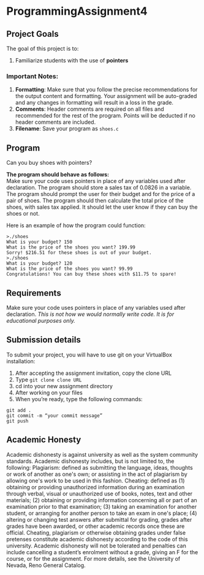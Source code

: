 # ProgrammingAssignment4

## Project Goals
The goal of this project is to:
1.	Familiarize students with the use of **pointers**
### Important Notes:
1.	**Formatting**: Make sure that you follow the precise recommendations for the output content and formatting. Your assignment will be auto-graded and any changes in formatting will result in a loss in the grade.
2.	**Comments**: Header comments are required on all files and recommended for the rest of the program. Points will be deducted if no header comments are included.
3.	**Filename**: Save your program as ```shoes.c```

## Program
Can you buy shoes with pointers?  

**The program should behave as follows:**  
Make sure your code uses pointers in place of any variables used after declaration. The program should store a sales tax of 0.0826 in a variable. The program should prompt the user for their budget and for the price of a pair of shoes. The program should then calculate the total price of the shoes, with sales tax applied. It should let the user know if they can buy the shoes or not. 

Here is an example of how the program could function:
```
>./shoes
What is your budget? 150
What is the price of the shoes you want? 199.99
Sorry! $216.51 for these shoes is out of your budget.
>./shoes
What is your budget? 120
What is the price of the shoes you want? 99.99
Congratulations! You can buy these shoes with $11.75 to spare!
```
## Requirements
Make sure your code uses pointers in place of any variables used after declaration. *This is not how we would normally write code. It is for educational purposes only.*    

## Submission details
To submit your project, you will have to use git on your VirtualBox installation:
1.	After accepting the assignment invitation, copy the clone URL
2.	Type 
```git clone clone URL```
3.	cd into your new assignment directory
4.	After working on your files
5.	When you’re ready, type the following commands: 
```
git add .
git commit -m “your commit message”
git push
```
## Academic Honesty
Academic dishonesty is against university as well as the system community standards. Academic dishonesty includes, but is not limited to, the following:
Plagiarism: defined as submitting the language, ideas, thoughts or work of another as one's own; or assisting in the act of plagiarism by allowing one's work to be used in this fashion.
Cheating: defined as (1) obtaining or providing unauthorized information during an examination through verbal, visual or unauthorized use of books, notes, text and other materials; (2) obtaining or providing information concerning all or part of an examination prior to that examination; (3) taking an examination for another student, or arranging for another person to take an exam in one's place; (4) altering or changing test answers after submittal for grading, grades after grades have been awarded, or other academic records once these are official.
Cheating, plagiarism or otherwise obtaining grades under false pretenses constitute academic
dishonesty according to the code of this university. Academic dishonesty will not be tolerated and
penalties can include cancelling a student’s enrolment without a grade, giving an F for the course, or for the assignment. For more details, see the University of Nevada, Reno General Catalog.
